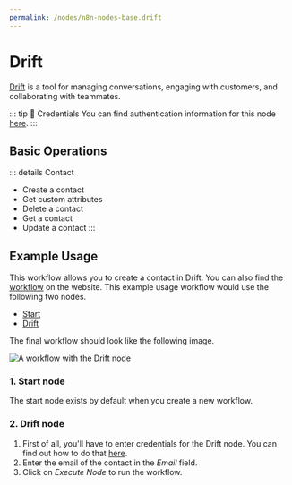 ```yaml
---
permalink: /nodes/n8n-nodes-base.drift
---
```


# Drift

[Drift](https://www.drift.com/) is a tool for managing conversations, engaging with customers, and collaborating with teammates.

::: tip 🔑 Credentials
You can find authentication information for this node [here](../../../credentials/Drift/README.md).
:::

## Basic Operations

::: details Contact
- Create a contact
- Get custom attributes
- Delete a contact
- Get a contact
- Update a contact
:::


## Example Usage

This workflow allows you to create a contact in Drift. You can also find the [workflow](https://n8n.io/workflows/497) on the website. This example usage workflow would use the following two nodes.
- [Start](../../core-nodes/Start/README.md)
- [Drift]()

The final workflow should look like the following image.

![A workflow with the Drift node](./workflow.png)

### 1. Start node

The start node exists by default when you create a new workflow.

### 2. Drift node

1. First of all, you'll have to enter credentials for the Drift node. You can find out how to do that [here](../../../credentials/Drift/README.md).
2. Enter the email of the contact in the *Email* field.
3. Click on *Execute Node* to run the workflow.
